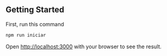 
## Getting Started

First, run this command

```bash
npm run iniciar
```

Open [http://localhost:3000](http://localhost:3000) with your browser to see the result.

